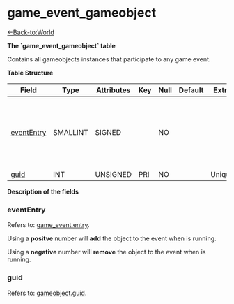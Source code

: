 # game_event_gameobject

[<-Back-to:World](database-world)

**The \`game_event_gameobject\` table**

Contains all gameobjects instances that participate to any game event.

**Table Structure**

| Field                     | Type     | Attributes | Key | Null | Default | Extra  | Comment                                                             |
| ------------------------- | -------- | ---------- | --- | ---- | ------- | ------ | ------------------------------------------------------------------- |
| [eventEntry](#evententry) | SMALLINT | SIGNED     |     | NO   |         |        | Entry of the game event. Put negative entry to remove during event. |
| [guid](#guid)             | INT      | UNSIGNED   | PRI | NO   |         | Unique |                                                                     |

**Description of the fields**

### eventEntry

Refers to: [game_event.entry](game-event#entry).

Using a **positve** number will **add** the object to the event when is running.

Using a **negative** number will **remove** the object to the event when is running.

### guid

Refers to: [gameobject.guid](gameobject#guid).
